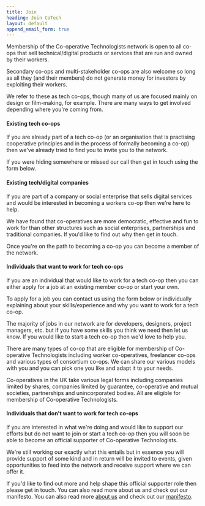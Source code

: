 ```yaml
---
title: Join
heading: Join CoTech
layout: default
append_email_form: true
---
```


Membership of the Co-operative Technologists network is open to all co-ops that sell technical/digital products or services that are run and owned by their workers.

Secondary co-ops and multi-stakeholder co-ops are also welcome so long as all they (and their members) do not generate money for investors by exploiting their workers.

We refer to these as tech co-ops, though many of us are focused mainly on design or film-making, for example. There are many ways to get involved depending where you're coming from.

#### Existing tech co-ops

If you are already part of a tech co-op (or an organisation that is practising cooperative principles and in the process of formally becoming a co-op) then we've already tried to find you to invite you to the network.

If you were hiding somewhere or missed our call then get in touch using the form below.

#### Existing tech/digital companies

If you are part of a company or social enterprise that sells digital services and would be interested in becoming a workers co-op then we're here to help.

We have found that co-operatives are more democratic, effective and fun to work for than other structures such as social enterprises, partnerships and traditional companies. If you'd like to find out why then get in touch.

Once you're on the path to becoming a co-op you can become a member of the network.

#### Individuals that want to work for tech co-ops

If you are an individual that would like to work for a tech co-op then you can either apply for a job at an existing member co-op or start your own.

To apply for a job you can contact us using the form below or individually explaining about your skills/experience and why you want to work for a tech co-op.

The majority of jobs in our network are for developers, designers, project managers, etc. but if you have some skills you think we need then let us know. If you would like to start a tech co-op then we'd love to help you.

There are many types of co-op that are eligible for membership of Co-operative Technologists including worker co-operatives, freelancer co-ops and various types of consortium co-ops. We can share our various models with you and you can pick one you like and adapt it to your needs.

Co-operatives in the UK take various legal forms including companies limited by shares, companies limited by guarantee, co-operative and mutual societies, partnerships and unincorporated bodies. All are eligible for membership of Co-operative Technologists.

#### Individuals that don't want to work for tech co-ops

If you are interested in what we're doing and would like to support our efforts but do not want to join or start a tech co-op then you will soon be able to become an official supporter of Co-operative Technologists.

We're still working our exactly what this entails but in essence you will provide support of some kind and in return will be invited to events, given opportunities to feed into the network and receive support where we can offer it.

If you'd like to find out more and help shape this official supporter role then please get in touch. You can also read more about us and check out our manifesto. You can also read more [about us][about] and check out our [manifesto][].

[about]: /about
[manifesto]: /manifesto
